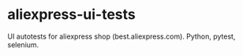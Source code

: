 # aliexpress-ui-tests
UI autotests for aliexpress shop (best.aliexpress.com). Python, pytest, selenium.
